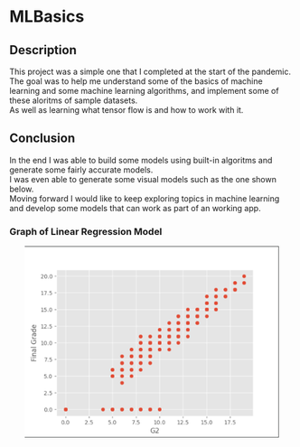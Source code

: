 # MLBasics

## Description
This project was a simple one that I completed at the start of the pandemic.<br>
The goal was to help me understand some of the basics of machine learning and some machine learning algorithms, and implement some of these aloritms of sample datasets.<br>
As well as learning what tensor flow is and how to work with it.<br>

## Conclusion
In the end I was able to build some models using built-in algoritms and generate some fairly accurate models.<br> 
I was even able to generate some visual models such as the one shown below.<br> 
Moving forward I would like to keep exploring topics in machine learning and develop some models that can work as part of an working app.<br>

### Graph of Linear Regression Model
<p align="center" style="vertical-align: top; position: relative" >
<img align="top" style="vertical-align:top" src="https://github.com/RansikaP/MLBasics/blob/main/images/graph.PNG" width="450"/>
</p>
